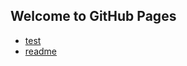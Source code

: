 ## Welcome to GitHub Pages

 

* [test](https://daniel-355.github.io/Daniel.He/test.html) 
* [readme](https://daniel-355.github.io/Daniel.He/README.md) 
